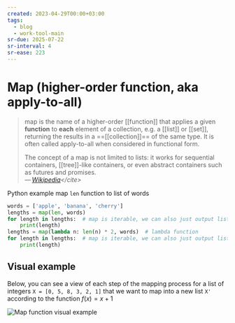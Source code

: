 ```yaml
---
created: 2023-04-29T00:00+03:00
tags:
  - blog
  - work-tool-main
sr-due: 2025-07-22
sr-interval: 4
sr-ease: 223
---
```


# Map (higher-order function, aka apply-to-all)

> map is the name of a higher-order [[function]] that applies a given **function** to **each** element of a collection, e.g. a [[list]] or [[set]], returning the results in a ==[[collection]]== of the same type. It is often called apply-to-all when considered in functional form.
>
> The concept of a map is not limited to lists: it works for sequential containers, [[tree]]-like containers, or even abstract containers such as futures and promises.\
> — <cite>[Wikipedia](https://en.wikipedia.org/wiki/Map_(higher-order_function))</cite>

Python example map `len` function to list of words

```python
words = ['apple', 'banana', 'cherry']
lengths = map(len, words)
for length in lengths:  # map is iterable, we can also just output list
    print(length)
lengths = map(lambda n: len(n) * 2, words)  # lambda function
for length in lengths:  # map is iterable, we can also just output list
    print(length)
```

## Visual example

Below, you can see a view of each step of the mapping process for a list of integers `X = [0, 5, 8, 3, 2, 1]` that we want to map into a new list `X'` according to the function $f(x) = x + 1$

![Map function visual example](img/map_function_visual_example.gif)
